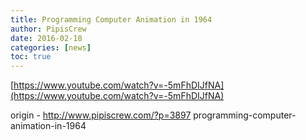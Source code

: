 ```yaml
---
title: Programming Computer Animation in 1964
author: PipisCrew
date: 2016-02-18
categories: [news]
toc: true
---
```


[https://www.youtube.com/watch?v=-5mFhDIJfNA](https://www.youtube.com/watch?v=-5mFhDIJfNA)

origin - http://www.pipiscrew.com/?p=3897 programming-computer-animation-in-1964